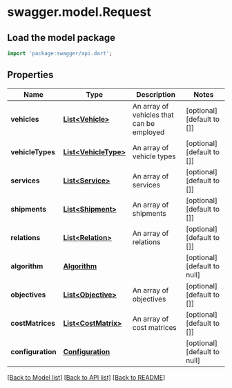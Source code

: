 # swagger.model.Request

## Load the model package
```dart
import 'package:swagger/api.dart';
```

## Properties
Name | Type | Description | Notes
------------ | ------------- | ------------- | -------------
**vehicles** | [**List&lt;Vehicle&gt;**](Vehicle.md) | An array of vehicles that can be employed | [optional] [default to []]
**vehicleTypes** | [**List&lt;VehicleType&gt;**](VehicleType.md) | An array of vehicle types | [optional] [default to []]
**services** | [**List&lt;Service&gt;**](Service.md) | An array of services | [optional] [default to []]
**shipments** | [**List&lt;Shipment&gt;**](Shipment.md) | An array of shipments | [optional] [default to []]
**relations** | [**List&lt;Relation&gt;**](Relation.md) | An array of relations | [optional] [default to []]
**algorithm** | [**Algorithm**](Algorithm.md) |  | [optional] [default to null]
**objectives** | [**List&lt;Objective&gt;**](Objective.md) | An array of objectives | [optional] [default to []]
**costMatrices** | [**List&lt;CostMatrix&gt;**](CostMatrix.md) | An array of cost matrices | [optional] [default to []]
**configuration** | [**Configuration**](Configuration.md) |  | [optional] [default to null]

[[Back to Model list]](../README.md#documentation-for-models) [[Back to API list]](../README.md#documentation-for-api-endpoints) [[Back to README]](../README.md)


